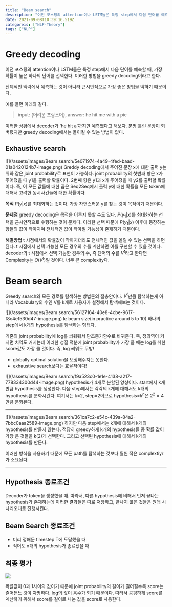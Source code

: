 ```yaml
---
title: "Beam search"
description: "이전 포스팅의 attention이나 LSTM들은 특정 step에서 다음 단어를 예측할 때, 가장 확률이 높은 하나의 단어를 선택한다. 이러한 방법을 greedy decoding이라고 한다.전체적인 맥락에서 예측하는 것이 아니라 근시안적으로 가장 좋은 방법을 택하기 때문"
date: 2021-09-08T10:39:16.519Z
categoreis: ["NLP-Theory"]
tags: ["NLP"]
---
```

# Greedy decoding
이전 포스팅의 attention이나 LSTM들은 특정 step에서 다음 단어를 예측할 때, 가장 확률이 높은 하나의 단어를 선택한다. 이러한 방법을 greedy decoding이라고 한다.

전체적인 맥락에서 예측하는 것이 아니라 근시안적으로 가장 좋은 방법을 택하기 때문이다. 

예를 들면 아래와 같다.
> input: {어려운 프랑스어}, answer: he hit me with a pie

이러한 상황에서 decoder가 'he hit a'까지만 예측했다고 해보자. 분명 틀린 문장이 되버렸지만 greedy decoding에서는 돌이킬 수 있는 방법이 없다. 

## Exhaustive search
![](/assets/images/Beam search/5e071974-4a49-4fed-baad-01a0420124b7-image.png)
Greddy decoding에서 주어진 문장 x에 대한 출력 y는 위와 같은 joint probability로 표현이 가능하다.
joint probability의 첫번째 항은 x가 주어졌을 때 y1을 출력할 확률이다. 2번째 항은 y1과 x가 주어졌을 때 y2를 출력할 확률이다. 즉, 이 모든 값들에 대한 곱은 Seq2Seq에서 출력 y에 대한 확률을 모든 token에 대해서 고려한 동시사건들에 대한 확률이다.

**목적**
$P(y|x)$를 최대화하는 것이다. 가장 자연스러운 y를 찾는 것이 목적이기 때문이다. 

**문제점**
greedy decoding은 목적을 이루지 못할 수도 있다. $P(y_1|x)$를 최대화하는 선택을 근시안적으로 수행하는 것이 문제다. 이러한 선택 때문에 $P(y_1|x)$ 이후에 등장하는 항들의 값이 작아지며 전체적인 값이 작아질 가능성이 존재하기 때문이다. 

**해결방법**
t 시점에서의 확률값이 작아지더라도 전체적인 값을 올릴 수 있는 선택을 하면된다.
t 시점에서 선택 가능한 모든 경우의 수를 계산하면 이를 구현할 수 있을 것이다. decoder의 t 시점에서 선택 가능한 경우의 수, 즉 단어의 수를 $V^t$라고 한다면 Complexity는 $O(V^t)$일 것이다. 너무 큰 complexity다.


# Beam search
Greedy search와 모든 경로를 탐색하는 방법론의 절충안이다. $V^t$만큼 탐색하는게 아니라 Vocabulary의 수인 V를 k개로 사용자가 설정해서 탐색해보는 것이다.

![](/assets/images/Beam search/56127164-40e8-4cbe-9617-f8c4ef530d47-image.png)
k: beam size(in practice around 5 to 10)
하나의 step에서 k개의 hypothesis를 탐색하는 형태다.

기존의 joint probability에 log를 씌워둬서 단조증가함수로 바꿔준다. 즉, 정의역이 커지면 치역도 커지는데 이러한 성질 덕분에 joint probability가 가장 클 때는 log를 취한 score값도 가장 클 것이다. 즉, log 씌워도 무방!

- globally optimal solution을 보장해주지는 못한다.
- exhaustive search보다는 효율적이다!

![](/assets/images/Beam search/f9a523c0-1e1e-4138-a217-778334300d44-image.png)
hypothesis가 4개로 분할된 양상이다. start에서 k개만큼 hypothesis를 생성한다. 다음 step에서는 각각의 k개에 대해서도 k개의 hypothesis를 분화시킨다. 여기서는 k=2, step=2이므로 hypothesis=$k^n$은 $2^2=4$만큼 분화된다. 

---
![](/assets/images/Beam search/361ca7c2-e54c-439a-84a2-7bbc0aaa2589-image.png)
하지만 다음 step에서는 k개에 대해서 k개의 hypothesis를 만들지 않는다. 적당히  greedy하게 k개의 hypothesis들 중 확률 값이 가장 큰 것들을 k(2)개 선택한다. 그리고 선택된 hypothesis에 대해서 k개의 hypothesis를 만든다.


이러한 방식을 사용하기 때문에 모든 path를 탐색하는 것보다 훨씬 적은 complextiyr가 소요된다.

---

## Hypothesis 종료조건
Decoder가 <END> token을 생성했을 때. 따라서, 다른 hypothesis에 비해서 먼저 끝나는 hypothesis가 존재하는데 이러한 결과들은 따로 저장하고, 끝나지 않은 것들은 원래 시나리오대로 진행시킨다.
  
  ## Beam Search 종료조건
  - 미리 정해둔 timestep T에 도달했을 때
  - 적어도 n개의 hypothesis가 종료됐을 때
  
## 최종 평가
  ![](/images/6cbe16e1-2d23-4550-949d-79b5ed15928b-image.png)
  
  확률값이 0과 1사이의 값이기 때문에 joint probability의 길이가 길어질수록 score는 줄어든느 것이 자명하다. log의 값이 음수가 되기 때문이다. 따라서 공평하게 score를 계산하기 위해서 score를 길이로 나눈 값을 score로 사용한다.



